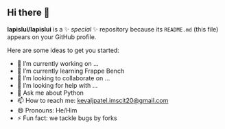 ## Hi there 👋


**lapislui/lapislui** is a ✨ _special_ ✨ repository because its `README.md` (this file) appears on your GitHub profile.

Here are some ideas to get you started:

- 🔭 I’m currently working on ...
- 🌱 I’m currently learning Frappe Bench
- 👯 I’m looking to collaborate on ...
- 🤔 I’m looking for help with ...
- 💬 Ask me about Python
- 📫 How to reach me: kevaljpatel.imscit20@gmail.com
- 😄 Pronouns: He/Him
- ⚡ Fun fact: we tackle bugs by forks


